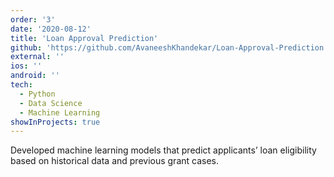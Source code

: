 ```yaml
---
order: '3'
date: '2020-08-12'
title: 'Loan Approval Prediction'
github: 'https://github.com/AvaneeshKhandekar/Loan-Approval-Prediction'
external: ''
ios: ''
android: ''
tech:
  - Python
  - Data Science
  - Machine Learning
showInProjects: true
---
```


Developed machine learning models that predict applicants’ loan eligibility based on historical data and previous grant cases.
